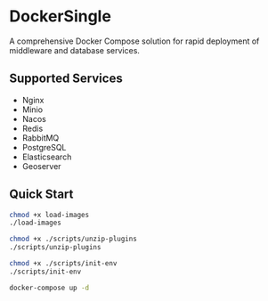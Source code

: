 # DockerSingle

A comprehensive Docker Compose solution for rapid deployment of middleware and database services.

## Supported Services

- Nginx
- Minio 
- Nacos
- Redis
- RabbitMQ 
- PostgreSQL
- Elasticsearch 
- Geoserver

## Quick Start

```bash
chmod +x load-images
./load-images

chmod +x ./scripts/unzip-plugins
./scripts/unzip-plugins

chmod +x ./scripts/init-env
./scripts/init-env

docker-compose up -d
```



